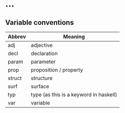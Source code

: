 # ...

## Variable conventions

| Abbrev | Meaning
| ------ | -------
| adj    | adjective
| decl   | declaration
| param  | parameter
| prop   | proposition / property
| struct | structure
| surf   | surface
| typ    | type (as this is a keyword in haskell)
| var    | variable